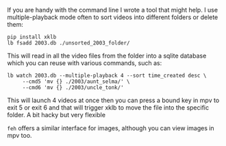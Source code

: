 If you are handy with the command line I wrote a tool that might help. I use multiple-playback mode often to sort videos into different folders or delete them:

    pip install xklb
    lb fsadd 2003.db ./unsorted_2003_folder/

This will read in all the video files from the folder into a sqlite database which you can reuse with various commands, such as:

    lb watch 2003.db --multiple-playback 4 --sort time_created desc \
         --cmd5 'mv {} ./2003/aunt_selma/' \
         --cmd6 'mv {} ./2003/uncle_tonk/'

This will launch 4 videos at once then you can press a bound key in mpv to exit 5 or exit 6 and that will trigger xklb to move the file into the specific folder. A bit hacky but very flexible

`feh` offers a similar interface for images, although you can view images in mpv too.
